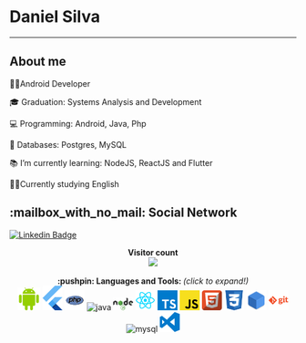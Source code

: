 # Daniel Silva




--------------------------
## About me

<div>
<p>👨‍💻Android Developer</p>
<p>🎓 Graduation: Systems Analysis and Development</p>
<p>💻 Programming: Android, Java, Php</p>
<p>💾 Databases: Postgres, MySQL </p>
<p>📚 I’m currently learning: NodeJS, ReactJS and Flutter</p>
<p>🧑‍🎓Currently studying English</p>
</div>

<p align="center"> 
  <h2>:mailbox_with_no_mail: Social Network</h2>

[![Linkedin Badge](https://img.shields.io/badge/-Daniel%20Silva-6633cc?style=flat-square&logo=Linkedin&logoColor=white&link=https://www.linkedin.com/in/daniel-silva-tsi/)](https://www.linkedin.com/in/daniel-silva-tsi/) 

</p>
 
 <p align="center"> 
  <b>Visitor count</b><br>
  <img src="https://profile-counter.glitch.me/SilvaTs/count.svg" />
</p>

 <p align="center">
  <b>:pushpin: Languages and Tools: </b> <i>(click to expand!)</i>
  <br />

  <!-- ### Languages and Tools: -->
  <span title="Android">
  <img alt="Android" width="40px" src="https://raw.githubusercontent.com/SilvaTs/SilvaTs/master/icons/android.svg"/>
  </span>

  <span title="Flutter">
  <img alt="Flutter" width="35px" src="https://raw.githubusercontent.com/SilvaTs/SilvaTs/master/icons/flutter.png"/>
  </span>

  <span title="Php">
  <img alt="Php" width="35px" src="https://raw.githubusercontent.com/SilvaTs/SilvaTs/master/icons/php.svg"/>
  </span>

  <span title="Java">
  <img src="https://devicons.github.io/devicon/devicon.git/icons/java/java-original-wordmark.svg" alt="java" width="45px" height="45px"/> 
  </span>

  <span title="NodeJS">
  <img alt="NodeJS" width="35px" src="https://raw.githubusercontent.com/SilvaTs/SilvaTs/master/icons/nodejs.svg"/>
  </span>
  <span title="React">
  <img alt="React" width="35px" src="https://raw.githubusercontent.com/SilvaTs/SilvaTs/master/icons/react.svg"/>
  </span>
  
  <span title="Typescript">
  <img alt="Typescript" width="35px" src="https://raw.githubusercontent.com/SilvaTs/SilvaTs/master/icons/typescript.svg"/>
  </span>

  <span title="Javascript">
  <img alt="Javascript" width="35px" src="https://raw.githubusercontent.com/SilvaTs/SilvaTs/master/icons/javascript.svg"/>
  </span>
  <span title="HTML">
  <img alt="HTML" width="35px" src="https://raw.githubusercontent.com/SilvaTs/SilvaTs/master/icons/html.svg"/>
  </span>
  <span title="CSS">
  <img alt="CSS" width="35px" src="https://raw.githubusercontent.com/SilvaTs/SilvaTs/master/icons/css.svg"/>
  </span>
  <span title="Netbeans">
  <img alt="Netbeans" width="35px" src="https://raw.githubusercontent.com/SilvaTs/SilvaTs/master/icons/netbeans.svg"/>
  </span>
  <span title="Git">
  <img alt="Git" width="35px" src="https://raw.githubusercontent.com/SilvaTs/SilvaTs/master/icons/git.svg"/>
  </span>
  <span title="MySQL">
  <img  src="https://devicons.github.io/devicon/devicon.git/icons/mysql/mysql-original-wordmark.svg" alt="mysql" width="45px" height="45px"/>
  </span>

  <span title="Vs Code">
  <img alt="Vs Code" width="35px" src="https://raw.githubusercontent.com/SilvaTs/SilvaTs/master/icons/vs-code.svg"/>
  </span>

  <br />
</div>
